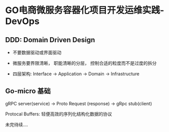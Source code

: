 # GO电商微服务容器化项目开发运维实践-DevOps



## DDD: Domain Driven Design

- 不要数据驱动或界面驱动

- 微服务要界限清晰， 职能清晰的分层， 控制合适的粒度而不是过度的拆分

- 四层架构:  Interface -> Application -> Domain -> Infrastructure



## Go-micro 基础

gRPC server(service)   -> Proto Request (response) -> gRpc stub(client)

Protocal Buffers:  轻便高效的序列化结构化数据的协议







未完待续....





